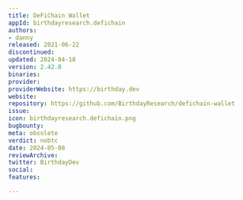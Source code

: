 ```yaml
---
title: DeFiChain Wallet
appId: birthdayresearch.defichain
authors:
- danny
released: 2021-06-22
discontinued: 
updated: 2024-04-18
version: 2.42.0
binaries: 
provider: 
providerWebsite: https://birthday.dev
website: 
repository: https://github.com/BirthdayResearch/defichain-wallet
issue: 
icon: birthdayresearch.defichain.png
bugbounty: 
meta: obsolete
verdict: nobtc
date: 2024-05-08
reviewArchive: 
twitter: BirthdayDev
social: 
features: 

---
```


